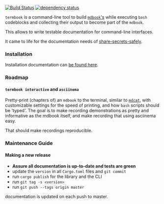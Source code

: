[![Build Status](https://travis-ci.org/Byron/termbook.svg?branch=master)](https://travis-ci.org/Byron/termbook)
[![dependency status](https://deps.rs/repo/github/byron/termbook/status.svg)](https://deps.rs/repo/github/byron/termbook)

`termbook` is a command-line tool to build [`mdbook`'s][mdbook] while executing
`bash` codeblocks and collecting their output to become part of the `mdbook`.

This allows to write testable documentation for command-line interfaces.

It came to life for the documentation needs of [share-secrets-safely][sheesy].

[mdbook]: https://github.com/rust-lang-nursery/mdBook
[sheesy]: https://github.com/Byron/share-secrets-safely

### Installation

Installation documentation can [be found here][installation-docs].

[installation-docs]: https://byron.github.io/termbook/cli/installation.html#installation

### Roadmap

#### `termbook interactive` and `asciinema`

Pretty-print (chapters of) an `mdbook` to the terminal, similar to [`mdcat`][mdcat],
with customizable settings for the speed of printing, and how `bash` scripts should be
'typed'. The goal is to make recording demonstrations as pretty and informative as the
mdbook itself, and make recording that using asciinema easy.

That should make recordings reproducible.

[mdcat]: https://github.com/lunaryorn/mdcat

### Maintenance Guide

#### Making a new release

 * **Assure all documentation is up-to-date and tests are green**
 * update the `version` in all `Cargo.toml` files and `git commit`
 * run `cargo publish` for the library and the CLI
 * run `git tag -s <version>`
 * run `git push --tags origin master`
 
documentation is updated on each push to master.
